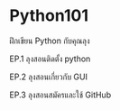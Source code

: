 # Python101
ฝึกเขียน Python กับคุณลุง

EP.1 ลุงสอนติดตั้ง python

EP.2 ลุงสอนเกี่ยวกับ GUI

EP.3 ลุงสอนสมัครและใช้ GitHub

